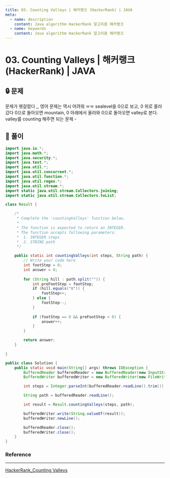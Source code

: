 ```yaml
---
title: 03. Counting Valleys | 해커랭크 (HackerRank) | JAVA
meta:
  - name: description
    content: Java algorithm HackerRank 알고리즘 해커랭크
  - name: keywords
    content: Java algorithm HackerRank 알고리즘 해커랭크
---
```


# 03. Counting Valleys | 해커랭크 (HackerRank) | JAVA

## 🔒 문제

문제가 헷갈렸다 ,, 영어 문제는 역시 어려워 ㅠㅠ
sealevel을 0으로 보고, 0 위로 올라갔다 0으로 돌아오면 mountain, 0 아래에서 올라와 0으로 돌아오면 valley로 본다.
valley를 counting 해주면 되는 문제 -

## 🔑 풀이

```java
import java.io.*;
import java.math.*;
import java.security.*;
import java.text.*;
import java.util.*;
import java.util.concurrent.*;
import java.util.function.*;
import java.util.regex.*;
import java.util.stream.*;
import static java.util.stream.Collectors.joining;
import static java.util.stream.Collectors.toList;

class Result {

    /*
     * Complete the 'countingValleys' function below.
     *
     * The function is expected to return an INTEGER.
     * The function accepts following parameters:
     *  1. INTEGER steps
     *  2. STRING path
     */

    public static int countingValleys(int steps, String path) {
        // Write your code here
        int footStep = 0;
        int answer = 0;
        
        for (String hill : path.split("")) {
            int preFootStep = footStep;
            if (hill.equals("U")) {
                footStep++;
            } else {
                footStep--;
            }
            
            if (footStep == 0 && preFootStep < 0) {
                answer++;
            }
        }

        return answer;
    }

}

public class Solution {
    public static void main(String[] args) throws IOException {
        BufferedReader bufferedReader = new BufferedReader(new InputStreamReader(System.in));
        BufferedWriter bufferedWriter = new BufferedWriter(new FileWriter(System.getenv("OUTPUT_PATH")));

        int steps = Integer.parseInt(bufferedReader.readLine().trim());

        String path = bufferedReader.readLine();

        int result = Result.countingValleys(steps, path);

        bufferedWriter.write(String.valueOf(result));
        bufferedWriter.newLine();

        bufferedReader.close();
        bufferedWriter.close();
    }
}
```

### Reference

---

[HackerRank_Counting Valleys](https://www.hackerrank.com/challenges/counting-valleys/problem?isFullScreen=true&h_l=interview&playlist_slugs%5B%5D=interview-preparation-kit&playlist_slugs%5B%5D=warmup)